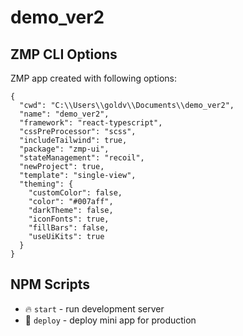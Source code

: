 # demo_ver2

## ZMP CLI Options

ZMP app created with following options:

```
{
  "cwd": "C:\\Users\\goldv\\Documents\\demo_ver2",
  "name": "demo_ver2",
  "framework": "react-typescript",
  "cssPreProcessor": "scss",
  "includeTailwind": true,
  "package": "zmp-ui",
  "stateManagement": "recoil",
  "newProject": true,
  "template": "single-view",
  "theming": {
    "customColor": false,
    "color": "#007aff",
    "darkTheme": false,
    "iconFonts": true,
    "fillBars": false,
    "useUiKits": true
  }
}
```

## NPM Scripts

* 🔥 `start` - run development server
* 🙏 `deploy` - deploy mini app for production
